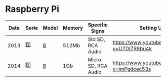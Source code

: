 # Raspberry Pi

| Date | Serie | Model                                                                              | Memory | Specific Signs    | Setting Up                                       |
|------|-------|------------------------------------------------------------------------------------|--------|-------------------|---------------------------------------------------|
| 2013 | :one: | [B](https://raspberry-projects.com/pi/category/pi-hardware/raspberry-pi-model-b)  | 512Mb  | Std SD, RCA Audio | https://www.youtube.com/watch?v=U7Dj7R8bu4k       |
| 2014 | :two: | [B](https://raspberry-projects.com/pi/category/pi-hardware/raspberry-pi-2-model-b)| 1Gb  | Micro SD, RCA Audio | https://www.youtube.com/watch?v=jmPgdcec53s       |

